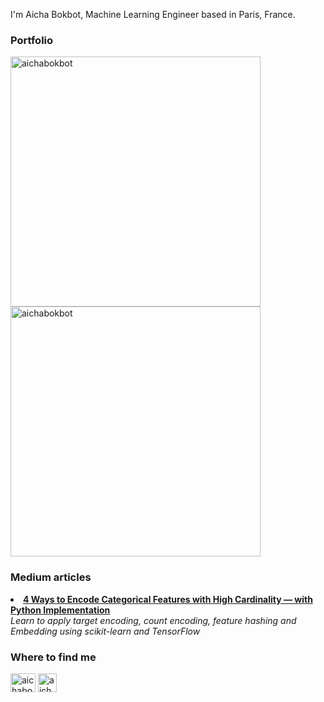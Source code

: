 I'm Aicha Bokbot, Machine Learning Engineer based in Paris, France.

### Portfolio
<a href="https://github.com/aichabokbot/wikipedia-search-engine" target="_blank"><img align="center" src="https://github.com/aichabokbot/aichabokbot/assets/46371012/2610d8ca-c53a-442e-959b-1147a3fbc91a" alt="aichabokbot" width="400" /></a> <a href="https://github.com/aichabokbot/question-generation" target="_blank"><img align="center" src="https://github.com/aichabokbot/aichabokbot/assets/46371012/5a8b8be8-fa57-4cc9-af2a-b87e3a0c5aed" alt="aichabokbot" width="400" /></a>




### Medium articles
<li><a href="https://towardsdatascience.com/4-ways-to-encode-categorical-features-with-high-cardinality-1bc6d8fd7b13" target="_blank"><b>4 Ways to Encode Categorical Features with High Cardinality — with Python Implementation</b></a><br/><i>Learn to apply target encoding, count encoding, feature hashing and Embedding using scikit-learn and TensorFlow</i></li>

### Where to find me
<a href="https://linkedin.com/in/aichabokbot" target="_blank"><img align="center" src="https://raw.githubusercontent.com/rahuldkjain/github-profile-readme-generator/master/src/images/icons/Social/linked-in-alt.svg" alt="aichabokbot" height="30" width="40" /></a> <a href="https://medium.com/@aichabokbot" target="_blank"><img align="center" src="https://cdn-icons-png.flaticon.com/512/5968/5968906.png" alt="aichabokbot" height="30" width="30" /></a>



<!--
**aichabokbot/aichabokbot** is a ✨ _special_ ✨ repository because its `README.md` (this file) appears on your GitHub profile.

Here are some ideas to get you started:

- 🔭 I’m currently working on ...
- 🌱 I’m currently learning ...
- 👯 I’m looking to collaborate on ...
- 🤔 I’m looking for help with ...
- 💬 Ask me about ...
- 📫 How to reach me: ...
- 😄 Pronouns: ...
- ⚡ Fun fact: ...
-->
